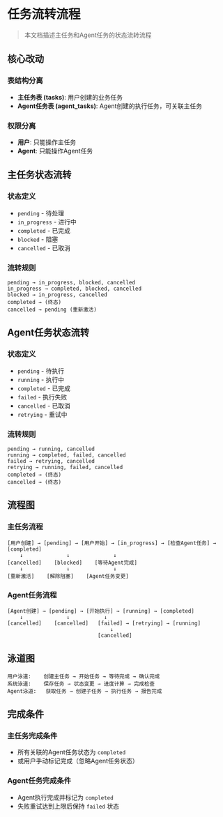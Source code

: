 # 任务流转流程

> 本文档描述主任务和Agent任务的状态流转流程

## 核心改动

### 表结构分离
- **主任务表 (tasks)**: 用户创建的业务任务
- **Agent任务表 (agent_tasks)**: Agent创建的执行任务，可关联主任务

### 权限分离
- **用户**: 只能操作主任务
- **Agent**: 只能操作Agent任务

## 主任务状态流转

### 状态定义
- `pending` - 待处理
- `in_progress` - 进行中
- `completed` - 已完成
- `blocked` - 阻塞
- `cancelled` - 已取消

### 流转规则
```text
pending → in_progress, blocked, cancelled
in_progress → completed, blocked, cancelled
blocked → in_progress, cancelled
completed → (终态)
cancelled → pending (重新激活)
```

## Agent任务状态流转

### 状态定义
- `pending` - 待执行
- `running` - 执行中
- `completed` - 已完成
- `failed` - 执行失败
- `cancelled` - 已取消
- `retrying` - 重试中

### 流转规则
```text
pending → running, cancelled
running → completed, failed, cancelled
failed → retrying, cancelled
retrying → running, failed, cancelled
completed → (终态)
cancelled → (终态)
```

## 流程图

### 主任务流程
```text
[用户创建] → [pending] → [用户开始] → [in_progress] → [检查Agent任务] → [completed]
    ↓              ↓              ↓
[cancelled]    [blocked]    [等待Agent完成]
    ↓              ↓              ↓
[重新激活]    [解除阻塞]    [Agent任务变更]
```

### Agent任务流程
```text
[Agent创建] → [pending] → [开始执行] → [running] → [completed]
    ↓              ↓           ↓
[cancelled]    [cancelled]   [failed] → [retrying] → [running]
                                 ↓
                             [cancelled]
```

## 泳道图

```text
用户泳道:    创建主任务 → 开始任务 → 等待完成 → 确认完成
系统泳道:    保存任务 → 状态变更 → 进度计算 → 完成检查
Agent泳道:   获取任务 → 创建子任务 → 执行任务 → 报告完成
```

## 完成条件

### 主任务完成条件
- 所有关联的Agent任务状态为 `completed`
- 或用户手动标记完成（忽略Agent任务状态）

### Agent任务完成条件
- Agent执行完成并标记为 `completed`
- 失败重试达到上限后保持 `failed` 状态